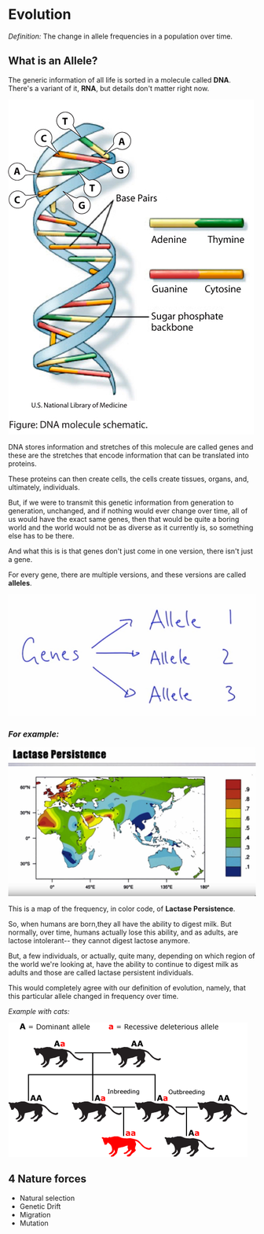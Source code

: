 # Evolution

*Definition:* The change in allele frequencies in a population over time.

## What is an Allele? 

The generic information of all life is sorted in a molecule called **DNA**. 
There's a variant of it, **RNA**, but details don't matter right now.

![DNA](assets/DNA.jpg "DNA")

DNA stores information and stretches of this molecule are called genes and these are the stretches that encode information that can be translated into proteins.

These proteins can then create cells, the cells create tissues, organs, and, ultimately, individuals.

But, if we were to transmit this genetic information from generation to generation, unchanged, and if nothing would ever change over time,
all of us would have the exact same genes, then that would be quite a boring world
and the world would not be as diverse as it currently is, so something else has to be there.

And what this is is that genes don't just come in one version, there isn't just a gene.

For every gene, there are multiple versions, 
and these versions are called **alleles**.

![Alleles](assets/alleles.png "alleles")

### *For example:*

![Lactase map](assets/lactase-map.png "lactase map")

This is a map of the frequency, in color code,
of **Lactase Persistence**.

So, when humans are born,they all have the ability to digest milk.
But normally, over time, humans actually lose this ability,
and as adults, are lactose intolerant-- they cannot digest lactose anymore.

But, a few individuals, or actually, quite many, depending on which region of the world we're looking at, have the ability to continue to digest milk as adults
and those are called lactase persistent individuals.

This would completely agree with our definition of evolution,
namely, that this particular allele
changed in frequency over time.

*Example with cats:*

![Alleles](assets/alleles.gif "alleles")


## 4 Nature forces

* Natural selection
* Genetic Drift
* Migration
* Mutation

